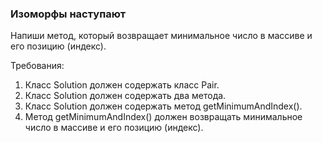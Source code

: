 
### Изоморфы наступают

Напиши метод, который возвращает минимальное число в массиве и его позицию (индекс).


Требования:
1.	Класс Solution должен содержать класс Pair.
2.	Класс Solution должен содержать два метода.
3.	Класс Solution должен содержать метод getMinimumAndIndex().
4.	Метод getMinimumAndIndex() должен возвращать минимальное число в массиве и его позицию (индекс).


